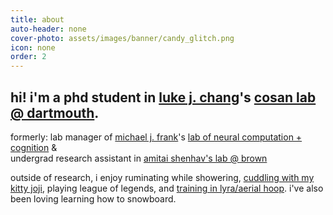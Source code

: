 ```yaml
---
title: about
auto-header: none
cover-photo: assets/images/banner/candy_glitch.png
icon: none
order: 2
---
```


## hi! i'm a phd student in <a href="http://lukejchang.com" class="h">luke j. chang</a>'s <a href="http://cosanlab.com" class="h">cosan lab @ dartmouth</a>.

formerly: lab manager of <a href="http://ski.clps.brown.edu" class="h">michael j. frank</a>'s <a href="http://lnccbrown.com" class="h">lab of neural computation + cognition</a> & \
undergrad research assistant in <a href="https://www.shenhavlab.org" class="h">amitai shenhav's lab @ brown</a>

outside of research, i enjoy ruminating while showering, <a href="/assets/images/misc/kitty-corners.png" class="h">cuddling with my kitty joji</a>, playing league of legends, and <a href="https://www.instagram.com/wasiaerial/" class="h">training in lyra/aerial hoop</a>. i've also been loving learning how to snowboard.
